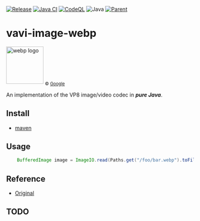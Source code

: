 [![Release](https://jitpack.io/v/umjammer/vavi-image-webp.svg)](https://jitpack.io/#umjammer/vavi-image-webp)
[![Java CI](https://github.com/umjammer/vavi-image-webp/actions/workflows/maven.yml/badge.svg)](https://github.com/umjammer/vavi-image-webp/actions/workflows/maven.yml)
[![CodeQL](https://github.com/umjammer/vavi-image-webp/actions/workflows/codeql-analysis.yml/badge.svg)](https://github.com/umjammer/vavi-image-webp/actions/workflows/codeql-analysis.yml)
![Java](https://img.shields.io/badge/Java-17-b07219)
[![Parent](https://img.shields.io/badge/Parent-vavi--image--sandbox-pink)](https://github.com/umjammer/vavi-image-sandbox)

# vavi-image-webp

<img alt="webp logo" src="https://upload.wikimedia.org/wikipedia/commons/0/00/WebP_logo_2010.png" width="100" /> <sub>© <a href="https://developers.google.com/speed/webp">Google</a></sub>

An implementation of the VP8 image/video codec in _**pure Java**_.

## Install

 * [maven](https://jitpack.io/#umjammer/vavi-image-webp)

## Usage

```java
    BufferedImage image = ImageIO.read(Paths.get("/foo/bar.webp").toFile());
```

## Reference

 * [Original](https://sourceforge.net/projects/javavp8decoder/)

## TODO
